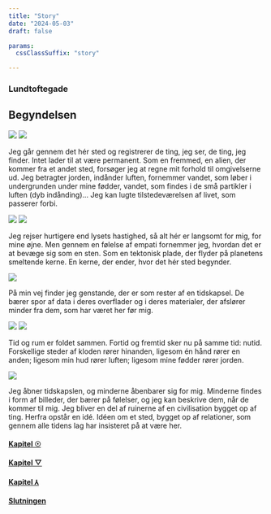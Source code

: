```yaml
---
title: "Story"
date: "2024-05-03"
draft: false

params:
  cssClassSuffix: "story"

---
```

### Lundtoftegade
## Begyndelsen
<img src="/images/shamanObj3.png">
<img src="/images/Mirroring_map_frame.png" class="stickyMap front">
<div class="textBox">
    <p>Jeg går gennem det hér sted og registrerer de ting, jeg ser, de ting, jeg finder. Intet lader til at være permanent. Som en fremmed, en alien, der kommer fra et andet sted, forsøger jeg at regne mit forhold til omgivelserne ud. Jeg betragter jorden, indånder luften, fornemmer vandet, som løber i undergrunden under mine fødder, vandet, som findes i de små partikler i luften (dyb indånding)... Jeg kan lugte tilstedeværelsen af livet, som passerer forbi.</p>
</div>
<div class="sH"></div>
<img src="/images/red_ground.png" class="stickyMap mid">
<img src="/images/yellow_ground2.png" class="stickyMap back">
<div class="textBox">
    <p>Jeg rejser hurtigere end lysets hastighed, så alt hér er langsomt for mig, for mine øjne. Men gennem en følelse af empati fornemmer jeg, hvordan det er at bevæge sig som en sten. Som en tektonisk plade, der flyder på planetens smeltende kerne. En kerne, der ender, hvor det hér sted begynder.</p>
</div>
<img src="/images/mirroring_water.png" class="stickyMap front">
 <div class="textBox">
    <p>På min vej finder jeg genstande, der er som rester af en tidskapsel. De bærer spor af data i deres overflader og i deres materialer, der afslører minder fra dem, som har været her før mig.</p>
 </div>
 <img src="/images/Mirroring_map_buildings.png" class="stickyMap middle">
 <img src="/images/Mirroring_map_green.png" class="stickyMap front">
 <div class="textBox">
    <p>Tid og rum er foldet sammen. Fortid og fremtid sker nu på samme tid: nutid. Forskellige steder af kloden rører hinanden, ligesom én hånd rører en anden; ligesom min hud rører luften; ligesom mine fødder rører jorden.</p>
 </div>
 <img src="/images/shamanObj3.png" class="shaman">
 <div class="textBox">
     <p>Jeg åbner tidskapslen, og minderne åbenbarer sig for mig. Minderne findes i form af billeder, der bærer på følelser, og jeg kan beskrive dem, når de kommer til mig. Jeg bliver en del af ruinerne af en civilisation bygget op af ting. Herfra opstår en idé. Idéen om et sted, bygget op af relationer, som gennem alle tidens lag har insisteret på at være her.</p>
 </div>
 <div class="lH"></div>
 <div class="story_menu front">
 <h4><a href="map/chapters/chapter1/scene1" class="orange">Kapitel &#9737;</a></h4>
 <h4><a href="map/chapters/chapter2/scene07" class="dPink">Kapitel &#9661;</a></h4>
 <h4><a href="map/chapters/chapter3/scene13" class="yellow">Kapitel &#8516;</a></h4>
 <h4><a href="map/chapters/chapter4/scene23" class="black">Slutningen</a></h4>
</div>
